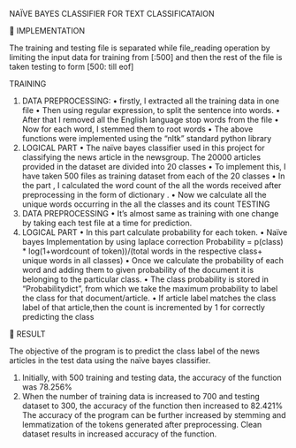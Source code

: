 NAÏVE BAYES CLASSIFIER FOR TEXT CLASSIFICATAION


	IMPLEMENTATION

The training and testing file is separated while file_reading operation by limiting the input data for training from [:500] and then the rest of the file is taken testing to form [500: till eof]

TRAINING
1)	DATA PREPROCESSING:
•	firstly, I extracted all the training data in one file
•	Then using regular expression, to split the sentence into words. 
•	After that I removed all the English language stop words from the file
•	Now for each word, I stemmed them to root words 
•	The above functions were implemented using the “nltk” standard python library
2)	LOGICAL PART
•	The naïve bayes classifier used in this project for classifying the news article in the newsgroup. The 20000 articles provided in the dataset are divided into 20 classes
•	To implement this, I have taken 500 files as training dataset from each of the 20 classes
•	In the part , I calculated the word count of the all the words received after preprocessing in the form of dictionary .
•	Now we calculate all the unique words occurring in the all the classes and its count
TESTING
1)	DATA PREPROCESSING
•	It’s almost same as training with one change by taking each test file at a time for prediction.
2)	LOGICAL PART
•	In this part calculate probability for each token.
•	Naïve bayes Implementation by using laplace correction 
Probability = p(class) * log(1+wordcount of token))/(total words in the respective class+ unique words in all classes)
•	Once we calculate the probability of each word and adding them to given probability of the document it is belonging to the particular class. 
•	The class probability is stored in “Probabilitydict”, from which we take the maximum probability to label the class for that document/article.
•	If article label matches the class label of that article,then the count is incremented by 1 for correctly predicting the class


	RESULT

The objective of the program is to predict the class label of the news articles in the test data using the naïve bayes classifier. 

1)	Initially, with 500 training and testing data, the accuracy of the function was 78.256%
2)	When the number of training data is increased to 700 and testing dataset to 300, the accuracy of the function then increased to 82.421%
The accuracy of the program can be further increased by stemming and lemmatization of the tokens generated after preprocessing. Clean dataset results in increased accuracy of the function.
